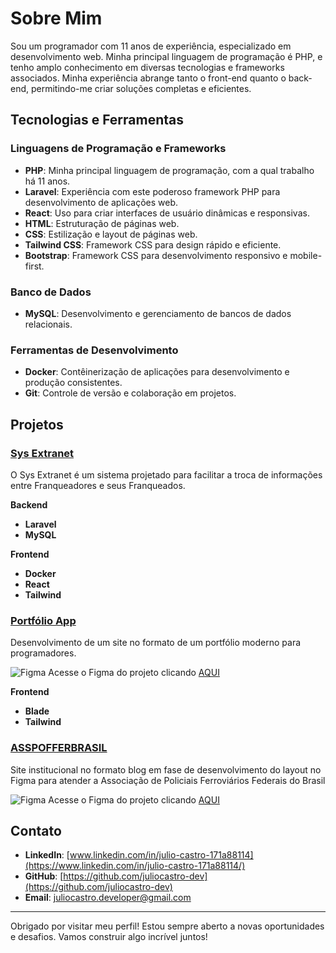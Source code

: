 # Sobre Mim

Sou um programador com 11 anos de experiência, especializado em desenvolvimento web. Minha principal linguagem de programação é PHP, e tenho amplo conhecimento em diversas tecnologias e frameworks associados. Minha experiência abrange tanto o front-end quanto o back-end, permitindo-me criar soluções completas e eficientes.

## Tecnologias e Ferramentas

### Linguagens de Programação e Frameworks

- **PHP**: Minha principal linguagem de programação, com a qual trabalho há 11 anos.
- **Laravel**: Experiência com este poderoso framework PHP para desenvolvimento de aplicações web.
- **React**: Uso para criar interfaces de usuário dinâmicas e responsivas.
- **HTML**: Estruturação de páginas web.
- **CSS**: Estilização e layout de páginas web.
- **Tailwind CSS**: Framework CSS para design rápido e eficiente.
- **Bootstrap**: Framework CSS para desenvolvimento responsivo e mobile-first.

### Banco de Dados

- **MySQL**: Desenvolvimento e gerenciamento de bancos de dados relacionais.

### Ferramentas de Desenvolvimento

- **Docker**: Contêinerização de aplicações para desenvolvimento e produção consistentes.
- **Git**: Controle de versão e colaboração em projetos.

## Projetos

### [Sys Extranet](https://github.com/juliocastro-dev/sys-extranet)
O Sys Extranet é um sistema projetado para facilitar a troca de informações entre Franqueadores e seus Franqueados.

**Backend**
- **Laravel**
- **MySQL**

**Frontend**
- **Docker**
- **React**
- **Tailwind**

### [Portfólio App](https://github.com/juliocastro-dev/portfolio-app)
Desenvolvimento de um site no formato de um portfólio moderno para programadores.

![Figma](https://img.icons8.com/color/24/000000/figma.png) Acesse o Figma do projeto clicando [AQUI](https://www.figma.com/design/OBwx1arGTAaqalXP5t6vE4/Portef%C3%B3lio-Moderno?node-id=0-1&t=Cqow7BfSOAJP04Pk-1)

**Frontend**
- **Blade**
- **Tailwind**

### [ASSPOFFERBRASIL]()
Site institucional no formato blog em fase de desenvolvimento do layout no Figma para atender a Associação de Policiais Ferroviários Federais do Brasil

![Figma](https://img.icons8.com/color/24/000000/figma.png) Acesse o Figma do projeto clicando [AQUI](https://www.figma.com/design/eEt6PtcHrQPO6819kUGTO4/Untitled?node-id=0-1&t=29AXeIGFq7OjuJYO-1)

## Contato

- **LinkedIn**: [www.linkedin.com/in/julio-castro-171a88114](https://www.linkedin.com/in/julio-castro-171a88114/)
- **GitHub**: [https://github.com/juliocastro-dev](https://github.com/juliocastro-dev)
- **Email**: juliocastro.developer@gmail.com

---

Obrigado por visitar meu perfil! Estou sempre aberto a novas oportunidades e desafios. Vamos construir algo incrível juntos!
